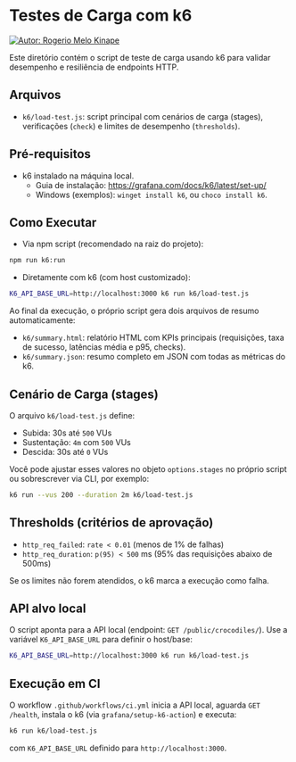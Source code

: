 ﻿# Testes de Carga com k6
[![Autor: Rogerio Melo Kinape](https://img.shields.io/badge/autor-Rogerio%20Melo%20Kinape-blue)](#autor)

Este diretório contém o script de teste de carga usando k6 para validar desempenho e resiliência de endpoints HTTP.

## Arquivos

- `k6/load-test.js`: script principal com cenários de carga (stages), verificações (`check`) e limites de desempenho (`thresholds`).

## Pré-requisitos

- k6 instalado na máquina local.
  - Guia de instalação: https://grafana.com/docs/k6/latest/set-up/
  - Windows (exemplos): `winget install k6`, ou `choco install k6`.

## Como Executar

- Via npm script (recomendado na raiz do projeto):

```bash
npm run k6:run
```

- Diretamente com k6 (com host customizado):

```bash
K6_API_BASE_URL=http://localhost:3000 k6 run k6/load-test.js
```

Ao final da execução, o próprio script gera dois arquivos de resumo automaticamente:

- `k6/summary.html`: relatório HTML com KPIs principais (requisições, taxa de sucesso, latências média e p95, checks).
- `k6/summary.json`: resumo completo em JSON com todas as métricas do k6.

## Cenário de Carga (stages)

O arquivo `k6/load-test.js` define:

- Subida: 30s até `500` VUs
- Sustentação: `4m` com `500` VUs
- Descida: 30s até `0` VUs

Você pode ajustar esses valores no objeto `options.stages` no próprio script ou sobrescrever via CLI, por exemplo:

```bash
k6 run --vus 200 --duration 2m k6/load-test.js
```

## Thresholds (critérios de aprovação)

- `http_req_failed`: `rate < 0.01` (menos de 1% de falhas)
- `http_req_duration`: `p(95) < 500` ms (95% das requisições abaixo de 500ms)

Se os limites não forem atendidos, o k6 marca a execução como falha.

## API alvo local

O script aponta para a API local (endpoint: `GET /public/crocodiles/`). Use a variável `K6_API_BASE_URL` para definir o host/base:

```bash
K6_API_BASE_URL=http://localhost:3000 k6 run k6/load-test.js
```

## Execução em CI

O workflow `.github/workflows/ci.yml` inicia a API local, aguarda `GET /health`, instala o k6 (via `grafana/setup-k6-action`) e executa:

```bash
k6 run k6/load-test.js
```

com `K6_API_BASE_URL` definido para `http://localhost:3000`.
